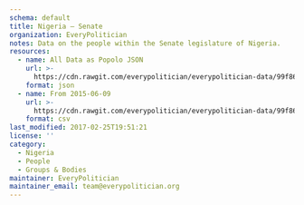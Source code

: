 ```yaml
---
schema: default
title: Nigeria — Senate
organization: EveryPolitician
notes: Data on the people within the Senate legislature of Nigeria.
resources:
  - name: All Data as Popolo JSON
    url: >-
      https://cdn.rawgit.com/everypolitician/everypolitician-data/99f866ab58d49b9731feeec41c6b38d680de73c5/data/Nigeria/Senate/ep-popolo-v1.0.json
    format: json
  - name: From 2015-06-09
    url: >-
      https://cdn.rawgit.com/everypolitician/everypolitician-data/99f866ab58d49b9731feeec41c6b38d680de73c5/data/Nigeria/Senate/term-8.csv
    format: csv
last_modified: 2017-02-25T19:51:21
license: ''
category:
  - Nigeria
  - People
  - Groups & Bodies
maintainer: EveryPolitician
maintainer_email: team@everypolitician.org
---
```

